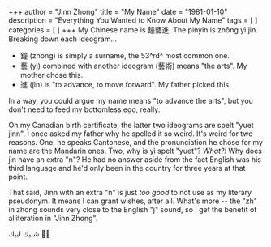 +++
author = "Jinn Zhong"
title = "My Name"
date = "1981-01-10"
description = "Everything You Wanted to Know About My Name"
tags = [
]
categories = [
]
+++
My Chinese name is 鐘藝進. The pinyin is zhōng yì jìn. Breaking down each ideogram...

* 鐘 (zhōng) is simply a surname, the 53^rd^ most common one.
* 藝 (yì) combined with another ideogram (藝術) means "the arts". My mother chose this.
* 進 (jìn) is "to advance, to move forward". My father picked this.

In a way, you could argue my name means "to advance the arts", but you don't need to feed my bottomless ego, really.

On my Canadian birth certificate, the latter two ideograms are spelt "yuet jinn". I once asked my father why he spelled it so weird. It's weird for two reasons. One, he speaks Cantonese, and the pronunciation he chose for my name are the Mandarin ones. Two, why is yì spelt "yuet"? _What?!_ Why does jìn have an extra "n"? He had no answer aside from the fact English was his third language and he'd only been in the country for three years at that point.

That said, Jinn with an extra "n" is just _too good_ to not use as my literary pseudonym. It means I can grant wishes, after all. What's more -- the "zh" in zhōng sounds very close to the English "j" sound, so I get the benefit of alliteration in "Jinn Zhong".

 شبيك لبيك :genie_man:
